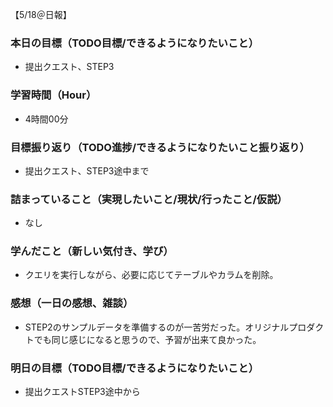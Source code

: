 【5/18＠日報】
### 本日の目標（TODO目標/できるようになりたいこと）
- 提出クエスト、STEP3
### 学習時間（Hour）
- 4時間00分
### 目標振り返り（TODO進捗/できるようになりたいこと振り返り）
- 提出クエスト、STEP3途中まで
### 詰まっていること（実現したいこと/現状/行ったこと/仮説）
- なし
### 学んだこと（新しい気付き、学び）
- クエリを実行しながら、必要に応じてテーブルやカラムを削除。
### 感想（一日の感想、雑談）
- STEP2のサンプルデータを準備するのが一苦労だった。オリジナルプロダクトでも同じ感じになると思うので、予習が出来て良かった。
### 明日の目標（TODO目標/できるようになりたいこと）
- 提出クエストSTEP3途中から
